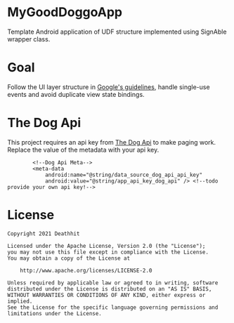 # MyGoodDoggoApp
Template Android application of UDF structure implemented using SignAble wrapper class.
# Goal
Follow the UI layer structure in [Google's guidelines](https://developer.android.com/jetpack/guide/ui-layer), handle single-use events and avoid duplicate view state bindings.
# The Dog Api
This project requires an api key from [The Dog Api](https://www.thedogapi.com/) to make paging work.  
Replace the value of the metadata with your api key.
```
        <!--Dog Api Meta-->
        <meta-data
            android:name="@string/data_source_dog_api_api_key"
            android:value="@string/app_api_key_dog_api" /> <!--todo provide your own api key!-->
```
# License
```
Copyright 2021 Deathhit

Licensed under the Apache License, Version 2.0 (the "License");
you may not use this file except in compliance with the License.
You may obtain a copy of the License at

    http://www.apache.org/licenses/LICENSE-2.0

Unless required by applicable law or agreed to in writing, software
distributed under the License is distributed on an "AS IS" BASIS,
WITHOUT WARRANTIES OR CONDITIONS OF ANY KIND, either express or implied.
See the License for the specific language governing permissions and
limitations under the License.
```
